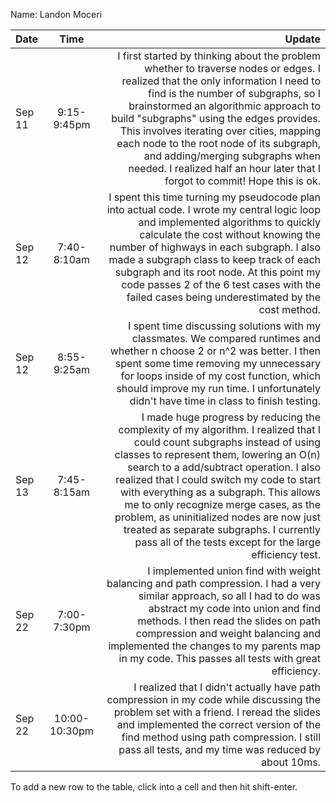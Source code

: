 Name: Landon Moceri

| Date   |     Time      |                                                                                                                                                                                                                                                                                                                                                                                                                                                                                                 Update |
|:-------|:-------------:|-------------------------------------------------------------------------------------------------------------------------------------------------------------------------------------------------------------------------------------------------------------------------------------------------------------------------------------------------------------------------------------------------------------------------------------------------------------------------------------------------------:|
| Sep 11 |  9:15-9:45pm  |                                  I first started by thinking about the problem whether to traverse nodes or edges. I realized that the only information I need to find is the number of subgraphs, so I brainstormed an algorithmic approach to build "subgraphs" using the edges provides. This involves iterating over cities, mapping each node to the root node of its subgraph, and adding/merging subgraphs when needed. I realized half an hour later that I forgot to commit! Hope this is ok. |
| Sep 12 |  7:40-8:10am  |                                                                                        I spent this time turning my pseudocode plan into actual code. I wrote my central logic loop and implemented algorithms to quickly calculate the cost without knowing the number of highways in each subgraph. I also made a subgraph class to keep track of each subgraph and its root node. At this point my code passes 2 of the 6 test cases with the failed cases being underestimated by the cost method. |
| Sep 12 |  8:55-9:25am  |                                                                                                                                                                                               I spent time discussing solutions with my classmates. We compared runtimes and whether n choose 2 or n^2 was better. I then spent some time removing my unnecessary for loops inside of my cost function, which should improve my run time. I unfortunately didn't have time in class to finish testing. |
| Sep 13 |  7:45-8:15am  | I made huge progress by reducing the complexity of my algorithm. I realized that I could count subgraphs instead of using classes to represent them, lowering an O(n) search to a add/subtract operation. I also realized that I could switch my code to start with everything as a subgraph. This allows me to only recognize merge cases, as the problem, as uninitialized nodes are now just treated as separate subgraphs. I currently pass all of the tests except for the large efficiency test. |
| Sep 22 |  7:00-7:30pm  |                                                                                                                                                        I implemented union find with weight balancing and path compression. I had a very similar approach, so all I had to do was abstract my code into union and find methods. I then read the slides on path compression and weight balancing and implemented the changes to my parents map in my code. This passes all tests with great efficiency. |
| Sep 22 | 10:00-10:30pm |                                                                                                                                                                                                                   I realized that I didn't actually have path compression in my code while discussing the problem set with a friend. I reread the slides and implemented the correct version of the find method using path compression. I still pass all tests, and my time was reduced by about 10ms. |


To add a new row to the table, click into a cell and then hit shift-enter.